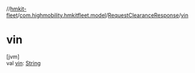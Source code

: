 //[hmkit-fleet](../../../index.md)/[com.highmobility.hmkitfleet.model](../index.md)/[RequestClearanceResponse](index.md)/[vin](vin.md)

# vin

[jvm]\
val [vin](vin.md): [String](https://kotlinlang.org/api/latest/jvm/stdlib/kotlin/-string/index.html)
